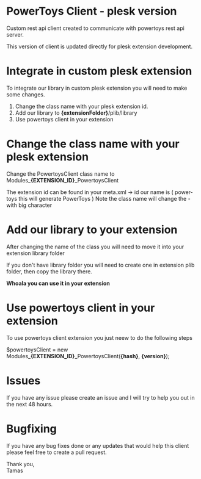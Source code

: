 # PowerToys Client - plesk version

Custom rest api client created to communicate with powertoys rest api server.

This version of client is updated directly for plesk extension development.

# Integrate in custom plesk extension
To integrate our library in custom plesk extension you will need to make some changes.

1. Change the class name with your plesk extension id.
2. Add our library to <b>{extensionFolder}</b>/plib/library
3. Use powertoys client in your extension

# Change the class name with your plesk extension
Change the PowertoysClient class name to Modules_<b>{EXTENSION_ID}</b>_PowertoysClient

The extension id can be found in your meta.xml -> id our name is ( power-toys this will generate PowerToys )
Note the class name will change the - with big character

# Add our library to your extension
After changing the name of the class you will need to move it into your extension library folder

If you don't have library folder you will need to create one in extension plib folder,
then copy the library there. 

<b>Whoala you can use it in your extension</b>

# Use powertoys client in your extension
To use powertoys client extension you just neew to do the following steps

$powertoysClient = new Modules_<b>{EXTENSION_ID}</b>_PowertoysClient(<b>{hash}</b>, <b>{version}</b>);


# Issues
If you have any issue please create an issue and I will try to help you out in the next 48 hours.

# Bugfixing
If you have any bug fixes done or any updates that would help this client please feel free to create a pull request.

Thank you,<br/>
Tamas


